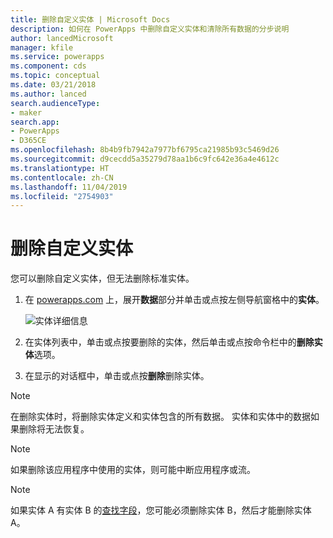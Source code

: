```yaml
---
title: 删除自定义实体 | Microsoft Docs
description: 如何在 PowerApps 中删除自定义实体和清除所有数据的分步说明
author: lancedMicrosoft
manager: kfile
ms.service: powerapps
ms.component: cds
ms.topic: conceptual
ms.date: 03/21/2018
ms.author: lanced
search.audienceType:
- maker
search.app:
- PowerApps
- D365CE
ms.openlocfilehash: 8b4b9fb7942a7977bf6795ca21985b93c5469d26
ms.sourcegitcommit: d9cecdd5a35279d78aa1b6c9fc642e36a4e4612c
ms.translationtype: HT
ms.contentlocale: zh-CN
ms.lasthandoff: 11/04/2019
ms.locfileid: "2754903"
---
```

# <a name="delete-a-custom-entity"></a>删除自定义实体
您可以删除自定义实体，但无法删除标准实体。

1. 在 [powerapps.com](https://make.powerapps.com/?utm_source=padocs&utm_medium=linkinadoc&utm_campaign=referralsfromdoc) 上，展开**数据**部分并单击或点按左侧导航窗格中的**实体**。

    ![实体详细信息](./media/data-platform-cds-create-entity/entitylist.png "实体列表")

2. 在实体列表中，单击或点按要删除的实体，然后单击或点按命令栏中的**删除实体**选项。

3. 在显示的对话框中，单击或点按**删除**删除实体。

>[!NOTE]
>在删除实体时，将删除实体定义和实体包含的所有数据。 实体和实体中的数据如果删除将无法恢复。

>[!NOTE]
>如果删除该应用程序中使用的实体，则可能中断应用程序或流。

>[!NOTE]
>如果实体 A 有实体 B 的[查找字段](data-platform-entity-lookup.md)，您可能必须删除实体 B，然后才能删除实体 A。

